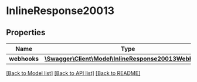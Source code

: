 # InlineResponse20013

## Properties
Name | Type | Description | Notes
------------ | ------------- | ------------- | -------------
**webhooks** | [**\Swagger\Client\Model\InlineResponse20013Webhooks[]**](InlineResponse20013Webhooks.md) |  | 

[[Back to Model list]](../README.md#documentation-for-models) [[Back to API list]](../README.md#documentation-for-api-endpoints) [[Back to README]](../README.md)


